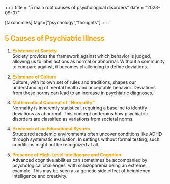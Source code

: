 +++
title = "5 main root causes of psychological disorders"
date = "2023-09-07"

[taxonomies]
tags=["psychology","thoughts"]
+++

## <span style="color:orange;">5 Causes of Psychiatric Illness</span>

1. **<span style="color:orange;">Existence of Society</span>**  
   Society provides the framework against which behavior is judged, allowing us to label actions as normal or abnormal. Without a community to compare against, it becomes challenging to define deviations.

2. **<span style="color:orange;">Existence of Culture</span>**  
   Culture, with its own set of rules and traditions, shapes our understanding of mental health and acceptable behavior. Deviations from these norms can lead to an increase in psychiatric diagnoses.

3. **<span style="color:orange;">Mathematical Concept of "Normality"</span>**  
   Normality is inherently statistical, requiring a baseline to identify deviations as abnormal. This concept underpins how psychiatric disorders are classified as variations from societal norms.

4. **<span style="color:orange;">Existence of an Educational System</span>**  
   Structured academic environments often uncover conditions like ADHD through systematic evaluation. In settings without formal testing, such conditions might not be recognized at all.

5. **<span style="color:orange;">Presence of High-Level Intelligence and Cognition</span>**  
   Advanced cognitive abilities can sometimes be accompanied by psychological challenges, with schizophrenia being an extreme example. This may be seen as a genetic side effect of heightened intelligence and creativity.
